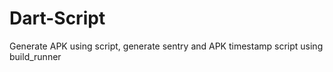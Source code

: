 # Dart-Script
Generate APK using script, generate sentry and APK timestamp script using build_runner
